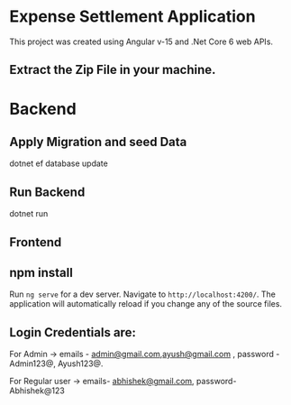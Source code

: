 # Expense Settlement Application

This project was created using Angular v-15 and .Net Core 6 web APIs.

## Extract the Zip File in your machine.

# Backend

## Apply Migration and seed Data

dotnet ef database update

## Run Backend

dotnet run

## Frontend

## npm install

Run `ng serve` for a dev server. Navigate to `http://localhost:4200/`. The application will automatically reload if you change any of the source files.

## Login Credentials are:

For Admin -> emails - admin@gmail.com,ayush@gmail.com , password - Admin123@, Ayush123@.

For Regular user -> emails- abhishek@gmail.com, password- Abhishek@123
